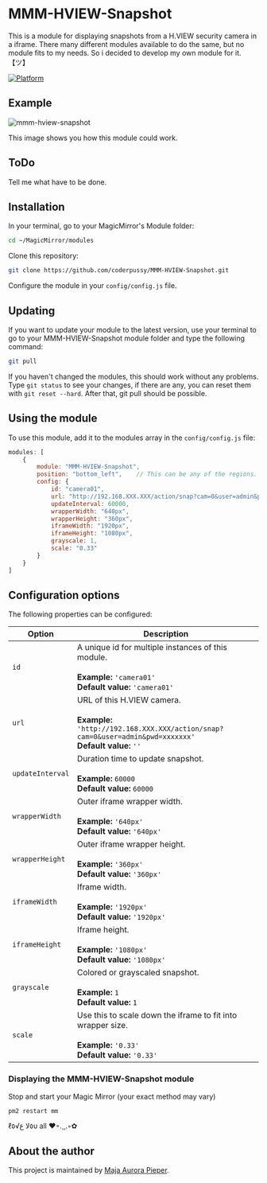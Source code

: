 # MMM-HVIEW-Snapshot

This is a module for displaying snapshots from a H.VIEW security camera in a iframe.
There many different modules available to do the same, but no module fits to my needs.
So i decided to develop my own module for it. 【ツ】

[![Platform](https://img.shields.io/badge/platform-MagicMirror-informational)](https://MagicMirror.builders)

## Example

![mmm-hview-snapshot](https://user-images.githubusercontent.com/55058372/223711928-af9605b1-2085-48d8-9958-bdc82be459fe.jpg)

This image shows you how this module could work.

## ToDo

Tell me what have to be done.

## Installation

In your terminal, go to your MagicMirror's Module folder:

````sh
cd ~/MagicMirror/modules
````

Clone this repository:

````sh
git clone https://github.com/coderpussy/MMM-HVIEW-Snapshot.git
````

Configure the module in your `config/config.js` file.

## Updating

If you want to update your module to the latest version, use your terminal to go to your MMM-HVIEW-Snapshot module folder and type the following command:

````sh
git pull
````

If you haven't changed the modules, this should work without any problems.
Type `git status` to see your changes, if there are any, you can reset them with `git reset --hard`. After that, git pull should be possible.

## Using the module

To use this module, add it to the modules array in the `config/config.js` file:
````js
modules: [
    {
        module: "MMM-HVIEW-Snapshot",
        position: "bottom_left",	// This can be any of the regions.
        config: {
            id: "camera01",
            url: "http://192.168.XXX.XXX/action/snap?cam=0&user=admin&pwd=xxxxxxx",
            updateInterval: 60000,
            wrapperWidth: "640px",
            wrapperHeight: "360px",
            iframeWidth: "1920px",
            iframeHeight: "1080px",
            grayscale: 1,
            scale: "0.33"
        }
    }
]
````

## Configuration options

The following properties can be configured:

| Option | Description
| ------ | -----------
| `id` | A unique id for multiple instances of this module. <br><br> **Example:** `'camera01'` <br> **Default value:** `'camera01'`
| `url` | URL of this H.VIEW camera. <br><br> **Example:** `'http://192.168.XXX.XXX/action/snap?cam=0&user=admin&pwd=xxxxxxx'` <br> **Default value:** `''`
| `updateInterval` | Duration time to update snapshot. <br><br> **Example:** `60000` <br> **Default value:** `60000`
| `wrapperWidth` | Outer iframe wrapper width. <br><br> **Example:** `'640px'` <br> **Default value:** `'640px'`
| `wrapperHeight` | Outer iframe wrapper height. <br><br> **Example:** `'360px'` <br> **Default value:** `'360px'`
| `iframeWidth` | Iframe width. <br><br> **Example:** `'1920px'` <br> **Default value:** `'1920px'`
| `iframeHeight` | Iframe height. <br><br> **Example:** `'1080px'` <br> **Default value:** `'1080px'`
| `grayscale` | Colored or grayscaled snapshot. <br><br> **Example:** `1` <br> **Default value:** `1`
| `scale` | Use this to scale down the iframe to fit into wrapper size. <br><br> **Example:** `'0.33'` <br> **Default value:** `'0.33'`

### Displaying the MMM-HVIEW-Snapshot module

Stop and start your Magic Mirror (your exact method may vary)

````sh
pm2 restart mm
````


ℓ٥ﻻ ﻉ√٥υ all ❤◦.¸¸.◦✿

## About the author

This project is maintained by [Maja Aurora Pieper](https://github.com/coderpussy).